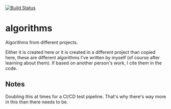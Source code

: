 [![Build Status](http://3.81.217.246/api/badges/halltristanj/algorithms/status.svg)](http://3.81.217.246/halltristanj/algorithms)

# algorithms
Algorithms from different projects.

Either it is created here or it is created in a different project than copied here,
these are different algorithms I've written by myself (of course after learning about them). 
If based on another person's work, I cite them in the code.


## Notes
Doubling this at times for a CI/CD test pipeline. That's why there's way more in this than there needs to be.

